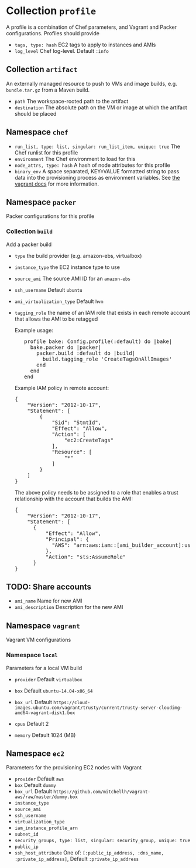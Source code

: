 Collection `profile`
====================

A profile is a combination of Chef parameters, and Vagrant and Packer configurations. Profiles should provide

* `tags, type: hash` EC2 tags to apply to instances and AMIs
* `log_level` Chef log-level. Default `:info`

## Collection `artifact`

An externally managed resource to push to VMs and image builds, e.g. `bundle.tar.gz` from a Maven build.

* `path` The workspace-rooted path to the artifact
* `destination` The absolute path on the VM or image at which the artifact should be placed

## Namespace `chef`
* `run_list, type: list, singular: run_list_item, unique: true` The Chef runlist for this profile
* `environment` The Chef environment to load for this
* `node_attrs, type: hash` A hash of node attributes for this profile
* `binary_env` A space separated, KEY=VALUE formatted string to pass data
    into the provisioning process as environment variables. See
    [the vagrant docs](https://www.vagrantup.com/docs/provisioning/chef_common.html#binary_env)
    for more information.


## Namespace `packer`

Packer configurations for this profile

### Collection `build`

Add a packer build

* `type` the build provider (e.g. amazon-ebs, virtualbox)
* `instance_type` the EC2 instance type to use
* `source_ami` The source AMI ID for an `amazon-ebs`
* `ssh_username` Default `ubuntu`
* `ami_virtualization_type` Default `hvm`
* `tagging_role` the name of an IAM role that exists in each remote account that allows the AMI to be retagged

  Example usage:

  <pre>
     profile bake: Config.profile(:default) do |bake|
       bake.packer do |packer|
         packer.build :default do |build|
           build.tagging_role 'CreateTagsOnAllImages'
         end
       end
     end
  </pre>

  Example IAM policy in remote account:

  <pre>
  {
      "Version": "2012-10-17",
      "Statement": [
          {
              "Sid": "StmtId",
              "Effect": "Allow",
              "Action": [
                  "ec2:CreateTags"
              ],
              "Resource": [
                  "*"
              ]
          }
      ]
  }
  </pre>


  The above policy needs to be assigned to a role that enables a trust relationship with the account that builds the AMI:

  <pre>
  {
      "Version": "2012-10-17",
      "Statement": [
        {
            "Effect": "Allow",
            "Principal": {
              "AWS": "arn:aws:iam::[ami_builder_account]:user/[ami_builder_user]"
            },
            "Action": "sts:AssumeRole"
        }
  }
  </pre>

## TODO: Share accounts

* `ami_name` Name for new AMI
* `ami_description` Description for the new AMI


## Namespace `vagrant`

Vagrant VM configurations

### Namespace `local`

Parameters for a local VM build

* `provider` Default `virtualbox`
* `box` Default `ubuntu-14.04-x86_64`
* `box_url` Default `https://cloud-images.ubuntu.com/vagrant/trusty/current/trusty-server-cloudimg-amd64-vagrant-disk1.box`

* `cpus` Default 2
* `memory` Default 1024 (MB)

## Namespace `ec2`

Parameters for the provisioning EC2 nodes with Vagrant

* `provider` Default `aws`
* `box` Default `dummy`
* `box_url` Default `https://github.com/mitchellh/vagrant-aws/raw/master/dummy.box`
* `instance_type`
* `source_ami`
* `ssh_username`
* `virtualization_type`
* `iam_instance_profile_arn`
* `subnet_id`
* `security_groups, type: list, singular: security_group, unique: true`
* `public_ip`
* `ssh_host_attribute` One of: `[:public_ip_address, :dns_name, :private_ip_address]`, Default `:private_ip_address`
